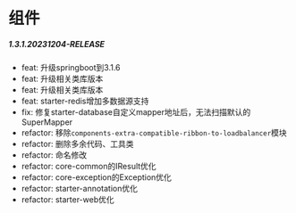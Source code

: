 # 组件

##### 1.3.1.20231204-RELEASE

* feat: 升级springboot到3.1.6
* feat: 升级相关类库版本
* feat: 升级相关类库版本
* feat: starter-redis增加多数据源支持
* fix: 修复starter-database自定义mapper地址后，无法扫描默认的SuperMapper
* refactor: 移除`components-extra-compatible-ribbon-to-loadbalancer`模块
* refactor: 删除多余代码、工具类
* refactor: 命名修改
* refactor: core-common的IResult优化
* refactor: core-exception的Exception优化
* refactor: starter-annotation优化
* refactor: starter-web优化
